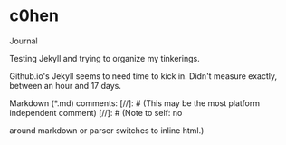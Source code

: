 # c0hen
Journal

Testing Jekyll and trying to organize my tinkerings.

Github.io's Jekyll seems to need time to kick in. 
Didn't measure exactly, between an hour and 17 days.

Markdown (*.md) comments:
[//]: # (This may be the most platform independent comment)
[//]: # (Note to self: no <p> around markdown or parser switches to inline html.)

